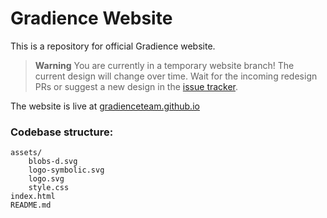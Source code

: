 # Gradience Website

This is a repository for official Gradience website.

> **Warning**
> You are currently in a temporary website branch! The current design will change over time. Wait for the incoming redesign PRs or suggest a new design in the [issue tracker](https://github.com/GradienceTeam/GradienceTeam.github.io/issues/new).

The website is live at [gradienceteam.github.io](https://gradienceteam.github.io)

### Codebase structure:
```
assets/
    blobs-d.svg
    logo-symbolic.svg
    logo.svg
    style.css
index.html
README.md
```